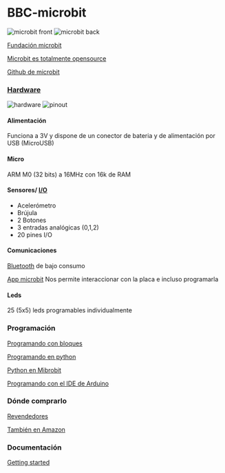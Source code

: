 # BBC-microbit

![microbit front](http://microbit.org/images/microbit-front.png)
![microbit back](http://microbit.org/images/microbit-back.png)

[Fundación microbit](http://microbit.org/es/)

[Microbit es totalmente opensource](https://www.microbit.co.uk/open_source)

[Github de microbit](https://github.com/bbcmicrobit)

### [Hardware](http://microbit.org/es/hardware/)


![hardware](http://microbit.org/images/microbit-hardware.png)
![pinout](http://www.pighixxx.com/test/wp-content/uploads/2017/02/microbit_pinout_v10.png)

#### Alimentación

Funciona a 3V y dispone de un conector de bateria y de alimentación por USB (MicroUSB)

#### Micro
ARM M0 (32 bits) a 16MHz con 16k de RAM

#### Sensores/ [I/O](http://microbit.org/es/hardware/pins/)

* Acelerómetro
* Brújula
* 2 Botones
* 3 entradas analógicas (0,1,2)
* 20 pines I/O


#### Comunicaciones

[Bluetooth](http://microbit.org/es/mobile/) de bajo consumo

[App microbit](https://play.google.com/store/apps/details?id=com.samsung.microbit&hl=es) Nos permite interaccionar con la placa e incluso programarla


#### Leds

25 (5x5) leds programables individualmente



### Programación

[Programando con bloques](https://pxt.microbit.org/?lang=es)

[Programando en python](http://python.microbit.org/)

[Python en Mibrobit](https://www.python.org/community/microbit/)

[Programando con el IDE de Arduino](https://learn.adafruit.com/use-micro-bit-with-arduino?view=all)

### Dónde comprarlo

[Revendedores](http://microbit.org/es/resellers/)

[También en Amazon](https://www.amazon.es/BBC-MB80-Micro-Bit/dp/B01G8WUGWU/ref=sr_1_2?ie=UTF8&qid=1492513787&sr=8-2&keywords=microbit)

### Documentación

[Getting started](http://microbit.org/es/start/)
